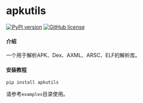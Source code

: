 # apkutils

[![PyPI version](https://badge.fury.io/py/apkutils.svg)](https://badge.fury.io/py/apkutils) [![GitHub license](https://img.shields.io/github/license/mikusjelly/apkutils.svg)](https://github.com/mikusjelly/apkutils/blob/master/LICENSE)

#### 介绍

一个用于解析APK、Dex、AXML、ARSC、ELF的解析库。

#### 安装教程

```
pip install apkutils
```

请参考`examples`目录使用。




